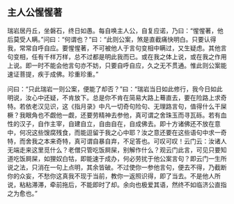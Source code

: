 ##  主人公惺惺著

瑞岩居丹丘，坐磐石，终日如愚。每自唤主人公，自复应诺，乃曰：“惺惺著，他后莫受人瞒。”问曰：“何谓也？”曰：“此则公案，煞是直截痛快明白。只要认得我，常常自呼自应。要惺惺著，不可被他人于言句变相中瞒过，又生疑虑。其他言句变相，任有千样万样，总不过都是明此我而已。或在我之体上说，或在我之作用上说。即一时不能会他言句亦不妨，只要自呼自应，久之无不贯通。惟此则公案能速证菩提，疾于成佛。珍重珍重。”

问曰：“只此瑞岩一则公案，便能了却否？”曰：“瑞岩当日如此修行，我今日如此明说，汝心中还疑，不肯放下。总是你不肯在简易大路上蓦直去，要在险路上求奇特。若依老汉见识，这《指月录》中凡一切奇句险句、无理路言句，值得什么干屎橛？我眼角也不觑他一觑，还要劳精神去参他，真可谓之舍珠玉而寻瓦砾。若有血性的汉子，自作主宰，自建自立，自由自在，自成佛去。即十方诸佛还不放在意中，何况这些馊腐残食，而能逗留于我之心中耶？汝之意还要在这些语句中求一奇特，而舍我之本来奇特，真可谓自暴自弃，不足答也。可叹可叹！云门云：汝诸人无端走来这里觅什么？老僧只管吃饭屙屎，别解作什么？观云门此言，可见只要知道吃饭屙屎，如狸奴白牯，即能速于成办，何必劳扰于他公案言句？即云门一生所说之法，只消在一句上点明，其余皆破。不过使你一参他言句，便去不得，乃截断你的众妄，不愁你这真我不现于当前，教你一返照识得，即了当去。不是他人所说，粘粘滞滞，牵前拖后，不能即时了却。余向也极爱其语，然终不如临济公直指之为愈也。”
